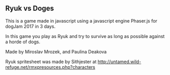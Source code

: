 ## Ryuk vs Doges

This is a game made in javascript using a javascript engine Phaser.js for dogJam 2017 in 3 days.

In this game you play as Ryuk and try to survive as long as possible against a horde of dogs.

Made by Miroslav Mrozek, and Paulina Deakova

Ryuk spritesheet was made by Sithjester at http://untamed.wild-refuge.net/rmxpresources.php?characters
